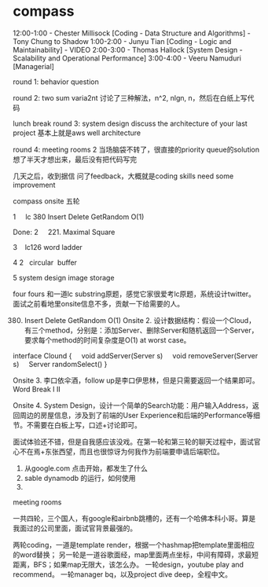 # compass

12:00-1:00 - Chester Millisock [Coding - Data Structure and Algorithms] - Tony Chung to Shadow
1:00-2:00 - Junyu Tian [Coding - Logic and Maintainability] - VIDEO
2:00-3:00 - Thomas Hallock [System Design - Scalability and Operational Performance]
3:00-4:00 - Veeru Namuduri [Managerial]

round 1: behavior question

round 2: two sum varia‍‍‍‍‍‌‍‍‌‍‌‌‌‌‌‌2‌nt
讨论了三种解法，n^2, nlgn, n，然后在白纸上写代码

lunch break
round 3: system design
discuss the architecture of your last project
基本上就是aws well architecture

round 4: meeting rooms 2
当场脑袋不转了，很直接的priority queue的solution想了半天才想出来，最后没有把代码写完

几天之后，收到据信
问了feedback，大概就是coding skills need some improvement



compass onsite 五轮

1     lc 380 Insert Delete GetRandom O(1)  

Done: 2     221. Maximal Square

3    lc126 word ladder

4 ‍‍‍‍‍‌‍‍‌‍‌‌‌‌‌‌2‌   circular  buffer

5 system design image storage


four fours 和一道lc substring原题，感觉它家很爱考lc原题，系统设计twitter。面试之前看地里onsite信息不多，贡献一下给需要的人。


380. Insert Delete GetRandom O(1)
Onsite 2. 设计数据结构：假设一个Cloud，有三个method，分别是：添加Server、删除Server和随机返回一个Server，要求每个method的时间复杂度是O(1) at worst case。

interface Clound {
    void addServer(Server s)
    void removeServer(Server s)
    Server randomSelect()
}

Onsite 3. 李口依伞酒，follow up是李口伊思林，但是只需要返回一个结果即可。 Word Break I II    

Onsite 4. System Design，设计一个简单的Search功能：用户输入Address，返回周边的房屋信息，涉及到了前端的User Experience和后端的Performance等细节。不需要在白板上写，口述+讨论即可。

面试体验还不错，但是自我感应该没戏。在第一轮和第三轮的聊天过程中，面试官心不在焉+东张西望，而且也很惊讶为何我作为前端要申请后端职位。



1. 从google.com 点击开始，都发生了什么
2. sable dynamodb 的运行，如何使用
3. 

meeting rooms


一共四轮，三个国人，有google和airbnb跳槽的，还有一个哈佛本科小哥。算是我面过的公司里面，面试官背景最强的。

两轮coding，一道是template render，根据一个hashmap把template里面相应的word替换；
另一轮是一道谷歌面经，map里面两点坐标，中间有障碍，求最短距离，BFS；如果map无限大，该怎么办。
一轮design，youtube play and recommend。
一轮manager bq，以及project dive deep，全程中文。